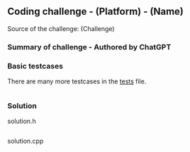 ## Coding challenge - (Platform) - (Name)

Source of the challenge: (Challenge)

### Summary of challenge - Authored by ChatGPT

### Basic testcases

There are many more testcases in the [tests](/tests/test_solution.cpp) file.

```c++
```

### Solution

solution.h

```c++
```

solution.cpp

```c++
```
